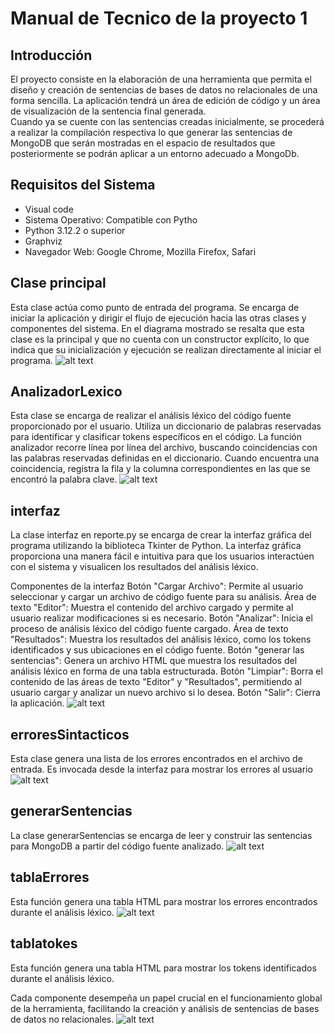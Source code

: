 # Manual de Tecnico de la proyecto 1

## Introducción
El proyecto consiste en la elaboración de una herramienta que permita el diseño y 
creación de sentencias de bases de datos no relacionales de una forma sencilla.  La 
aplicación tendrá un área de edición de código y un área de visualización de la 
sentencia final generada.      
Cuando  ya  se  cuente  con  las  sentencias  creadas  inicialmente,  se  procederá  a 
realizar la compilación respectiva lo que generar las sentencias de MongoDB que 
serán mostradas en el espacio de resultados que posteriormente se podrán aplicar 
a un entorno adecuado a MongoDb.

## Requisitos del Sistema
- Visual code
- Sistema Operativo: Compatible con Pytho
- Python 3.12.2  o superior
- Graphviz
- Navegador Web: Google Chrome, Mozilla Firefox, Safari

## Clase principal
Esta clase actúa como punto de entrada del programa. Se encarga de iniciar la aplicación y dirigir el flujo de ejecución hacia las otras clases y componentes del sistema. En el diagrama mostrado se resalta que esta clase es la principal y que no cuenta con un constructor explícito, lo que indica que su inicialización y ejecución se realizan directamente al iniciar el programa.
![alt text](imagenes\1.png)

## AnalizadorLexico
Esta clase se encarga de realizar el análisis léxico del código fuente proporcionado por el usuario. Utiliza un diccionario de palabras reservadas para identificar y clasificar tokens específicos en el código. La función analizador recorre línea por línea del archivo, buscando coincidencias con las palabras reservadas definidas en el diccionario. Cuando encuentra una coincidencia, registra la fila y la columna correspondientes en las que se encontró la palabra clave.
![alt text](imagenes\2.png)

## interfaz
La clase interfaz en reporte.py se encarga de crear la interfaz gráfica del programa utilizando la biblioteca Tkinter de Python. La interfaz gráfica proporciona una manera fácil e intuitiva para que los usuarios interactúen con el sistema y visualicen los resultados del análisis léxico.

Componentes de la interfaz
Botón "Cargar Archivo": Permite al usuario seleccionar y cargar un archivo de código fuente para su análisis.
Área de texto "Editor": Muestra el contenido del archivo cargado y permite al usuario realizar modificaciones si es necesario.
Botón "Analizar": Inicia el proceso de análisis léxico del código fuente cargado.
Área de texto "Resultados": Muestra los resultados del análisis léxico, como los tokens identificados y sus ubicaciones en el código fuente.
Botón "generar las sentencias": Genera un archivo HTML que muestra los resultados del análisis léxico en forma de una tabla estructurada.
Botón "Limpiar": Borra el contenido de las áreas de texto "Editor" y "Resultados", permitiendo al usuario cargar y analizar un nuevo archivo si lo desea.
Botón "Salir": Cierra la aplicación.
![alt text](imagenes\3.png)

## erroresSintacticos
Esta clase genera una lista de los errores encontrados en el archivo de entrada. Es invocada desde la interfaz para mostrar los errores al usuario
![alt text](imagenes\4.png)

## generarSentencias
La clase generarSentencias se encarga de leer y construir las sentencias para MongoDB a partir del código fuente analizado.
![alt text](imagenes\5.png)

## tablaErrores
Esta función genera una tabla HTML para mostrar los errores encontrados durante el análisis léxico.
![alt text](imagenes\6.png)

## tablatokes
Esta función genera una tabla HTML para mostrar los tokens identificados durante el análisis léxico.

Cada componente desempeña un papel crucial en el funcionamiento global de la herramienta, facilitando la creación y análisis de sentencias de bases de datos no relacionales.
![alt text](imagenes\7.png)
